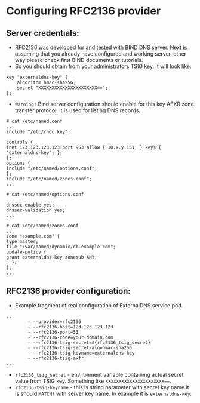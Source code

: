# Configuring RFC2136 provider

## Server credentials:
- RFC2136 was developed for and tested with [BIND](https://www.isc.org/downloads/bind/) DNS server. 
Next is assuming that you already have configured and working server, other way please check first BIND documents or tutorials.
- So you should obtain from your administrators TSIG key. It will look like:
```text
key "externaldns-key" {
	algorithm hmac-sha256;
	secret "XXXXXXXXXXXXXXXXXXXXXX==";
};
```
- `Warning!` Bind server configuration should enable for this key AFXR zone transfer protocol. It is used for listing DNS records.

```text
# cat /etc/named.conf
...
include "/etc/rndc.key";

controls {
inet 123.123.123.123 port 953 allow { 10.x.y.151; } keys { "externaldns-key"; };
};
options {
include "/etc/named/options.conf";
};
include "/etc/named/zones.conf";
...

# cat /etc/named/options.conf
...
dnssec-enable yes;
dnssec-validation yes;
...

# cat /etc/named/zones.conf
...
zone "example.com" {
type master;
file "/var/named/dynamic/db.example.com";
update-policy {
grant externaldns-key zonesub ANY;
  };
};
...
```

## RFC2136 provider configuration:
- Example fragment of real configuration of ExternalDNS service pod.

```text
...
        - --provider=rfc2136
        - --rfc2136-host=123.123.123.123
        - --rfc2136-port=53
        - --rfc2136-zone=your-domain.com
        - --rfc2136-tsig-secret=${rfc2136_tsig_secret}
        - --rfc2136-tsig-secret-alg=hmac-sha256
        - --rfc2136-tsig-keyname=externaldns-key
        - --rfc2136-tsig-axfr
...
```
- `rfc2136_tsig_secret` - environment variable containing actual secret value from TSIG key. Something like `XXXXXXXXXXXXXXXXXXXXXX==`.
- `rfc2136-tsig-keyname` - this is string parameter with secret key name it is should `MATCH!` with server key name. In example it is `externaldns-key`.
 

   
